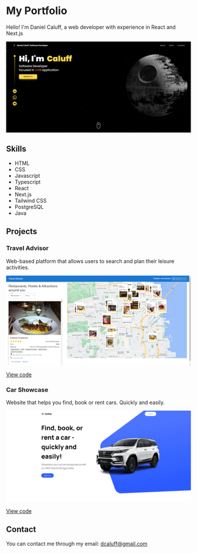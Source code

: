 # My Portfolio

Hello! I'm Daniel Caluff, a web developer with experience in React and Next.js

![Daniel Caluff Portfolio](./src/assets/portfolio.png)

## Skills

- HTML
- CSS
- Javascript
- Typescript
- React
- Next.js
- Tailwind CSS
- PostgreSQL
- Java

## Projects

### Travel Advisor

Web-based platform that allows users to search and plan their leisure activities.

![Travel Advisor](./src/assets/travel-advisor.png)

[View code](https://github.com/caluff/travel_advisor)

### Car Showcase

Website that helps you find, book or rent cars. Quickly and easily.

![Car Showcase](./src/assets/car-showcase.png)

[View code](https://github.com/caluff/car_showcase)

## Contact

You can contact me through my email: dcaluff@gmail.com
